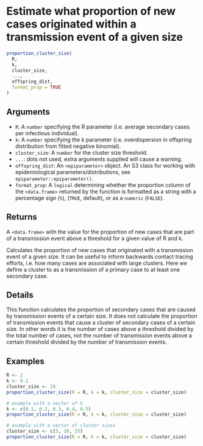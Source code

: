 # Estimate what proportion of new cases originated within a transmission event of a given size

```r
proportion_cluster_size(
  R,
  k,
  cluster_size,
  ...,
  offspring_dist,
  format_prop = TRUE
)
```

## Arguments

- `R`: A `number` specifying the R parameter (i.e. average secondary cases per infectious individual).
- `k`: A `number` specifying the k parameter (i.e. overdispersion in offspring distribution from fitted negative binomial).
- `cluster_size`: A `number` for the cluster size threshold.
- `...`: dots not used, extra arguments supplied will cause a warning.
- `offspring_dist`: An `<epiparameter>` object. An S3 class for working with epidemiological parameters/distributions, see `epiparameter::epiparameter()`.
- `format_prop`: A `logical` determining whether the proportion column of the `<data.frame>` returned by the function is formatted as a string with a percentage sign (`%`), (`TRUE`, default), or as a `numeric` (`FALSE`).

## Returns

A `<data.frame>` with the value for the proportion of new cases that are part of a transmission event above a threshold for a given value of R and k.

Calculates the proportion of new cases that originated with a transmission event of a given size. It can be useful to inform backwards contact tracing efforts, i.e. how many cases are associated with large clusters. Here we define a cluster to as a transmission of a primary case to at least one secondary case.

## Details

This function calculates the proportion of secondary cases that are caused by transmission events of a certain size. It does not calculate the proportion of transmission events that cause a cluster of secondary cases of a certain size. In other words it is the number of cases above a threshold divided by the total number of cases, not the number of transmission events above a certain threshold divided by the number of transmission events.

## Examples

```r
R <- 2
k <- 0.1
cluster_size <- 10
proportion_cluster_size(R = R, k = k, cluster_size = cluster_size)

# example with a vector of k
k <- c(0.1, 0.2, 0.3, 0.4, 0.5)
proportion_cluster_size(R = R, k = k, cluster_size = cluster_size)

# example with a vector of cluster sizes
cluster_size <- c(5, 10, 25)
proportion_cluster_size(R = R, k = k, cluster_size = cluster_size)
```
